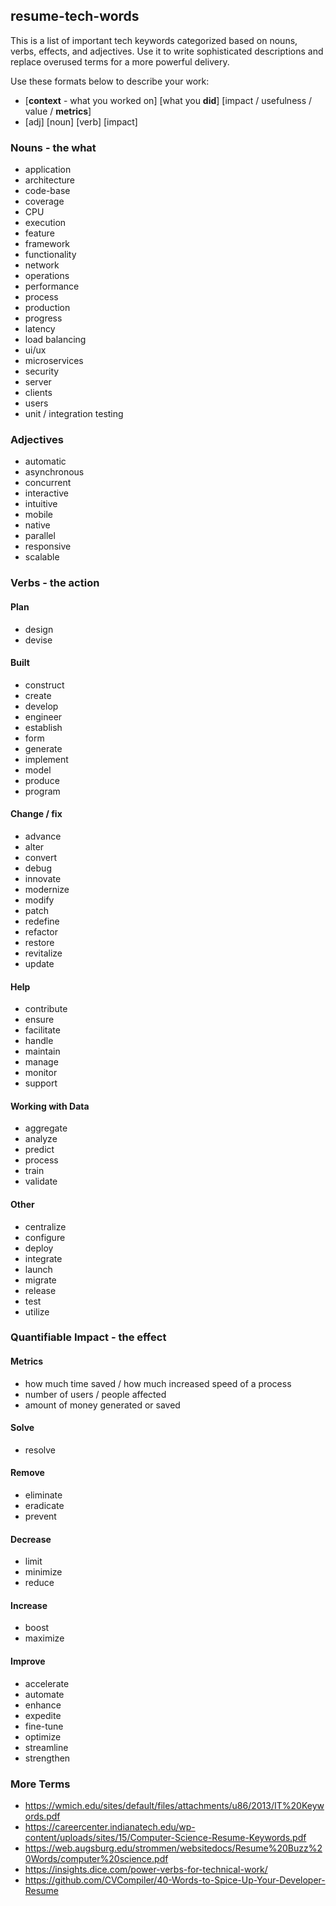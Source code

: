## resume-tech-words
This is a list of important tech keywords categorized based on nouns, verbs, effects, and adjectives. Use it to write sophisticated descriptions and replace overused terms for a more powerful delivery.

Use these formats below to describe your work:
* [**context** - what you worked on] [what you **did**] [impact / usefulness / value / **metrics**]
* [adj] [noun] [verb] [impact]

### Nouns - the what
* application
* architecture
* code-base
* coverage
* CPU
* execution
* feature
* framework
* functionality
* network
* operations
* performance
* process
* production
* progress
* latency
* load balancing
* ui/ux
* microservices
* security
* server
* clients
* users
* unit / integration testing
### Adjectives
* automatic
* asynchronous
* concurrent
* interactive
* intuitive
* mobile
* native
* parallel
* responsive
* scalable
### Verbs - the action
#### Plan
* design
* devise
#### Built
* construct
* create
* develop
* engineer
* establish
* form
* generate
* implement
* model
* produce
* program
#### Change / fix
* advance
* alter
* convert
* debug
* innovate
* modernize
* modify
* patch
* redefine
* refactor
* restore
* revitalize
* update
#### Help
* contribute
* ensure
* facilitate
* handle
* maintain
* manage
* monitor
* support
#### Working with Data
* aggregate
* analyze
* predict
* process
* train
* validate
#### Other
* centralize
* configure
* deploy
* integrate
* launch
* migrate
* release
* test
* utilize
### Quantifiable Impact - the effect
#### Metrics
  * how much time saved / how much increased speed of a process
  * number of users / people affected
  * amount of money generated or saved
#### Solve
* resolve
#### Remove
* eliminate
* eradicate
* prevent
#### Decrease
* limit
* minimize
* reduce
#### Increase
* boost
* maximize
#### Improve
* accelerate
* automate
* enhance
* expedite
* fine-tune
* optimize
* streamline
* strengthen
### More Terms
* https://wmich.edu/sites/default/files/attachments/u86/2013/IT%20Keywords.pdf
* https://careercenter.indianatech.edu/wp-content/uploads/sites/15/Computer-Science-Resume-Keywords.pdf
* https://web.augsburg.edu/strommen/websitedocs/Resume%20Buzz%20Words/computer%20science.pdf
* https://insights.dice.com/power-verbs-for-technical-work/
* https://github.com/CVCompiler/40-Words-to-Spice-Up-Your-Developer-Resume
